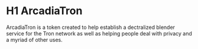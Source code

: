 # H1 ArcadiaTron
ArcadiaTron is a token created to help establish a dectralized blender service for the Tron network as well as helping people deal with privacy and a myriad of other uses.  
